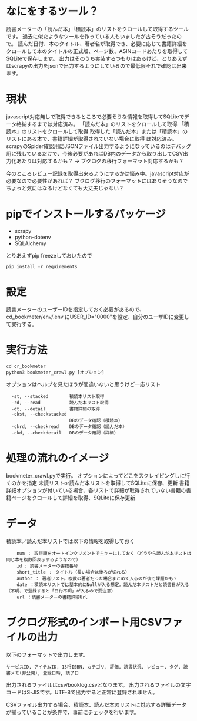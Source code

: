 # なにをするツール？
読書メーターの「読んだ本」「積読本」のリストをクロールして取得するツールです。
過去に似たようなツールを作っている人もいましたが古そうだったので。
読んだ日付、本のタイトル、著者名が取得でき、必要に応じて書籍詳細をクロールして本のタイトルの正式版、ページ数、ASINコードあたりを取得してSQLiteで保存します。
出力はそのうち実装するつもりはあるけど、とりあえずはscrapyの出力をjsonで出力するようにしているので最低限それで確認は出来ます。

# 現状
javascript対応無しで取得できるところで必要そうな情報を取得してSQLiteでデータ格納するまでは対応済み。
「読んだ本」のリストをクロールして取得
「積読本」のリストをクロールして取得
取得した「読んだ本」または「積読本」のリストにある本で、書籍詳細が取得されていない場合に取得
は対応済み。
scrapyのSpider確認用にJSONファイル出力するようになっているのはデバッグ用に残しているだけで、今後必要があればDB内のデータから取り出してCSV出力化あたりは対応するかも？
→ ブクログの移行フォーマット対応するかも？

今のところレビュー記録を取得出来るようにするかは悩み中。javascript対応が必要なので必要性があれば？
ブクログ移行のフォーマットにはありそうなのでちょっと気にはなるけどなくても大丈夫じゃない？

# pipでインストールするパッケージ
- scrapy
- python-dotenv
- SQLAlchemy
  
とりあえずpip freezeしておいたので

```
pip install -r requirements
```

# 設定
読書メーターのユーザーIDを指定しておく必要があるので、cd_bookmeter/env/.env にUSER_ID="0000"を設定、自分のユーザIDに変更して実行する。

# 実行方法
```
cd cr_bookmeter
python3 bookmeter_crawl.py [オプション]
```
オプションはヘルプを見たほうが間違いないと思うけど一応リスト
```
  -st, --stacked        積読本リスト取得
  -rd, --read           読んだ本リスト取得
  -dt, --detail         書籍詳細の取得
  -ckst, --checkstacked
                        DBのデータ確認（積読本）
  -ckrd, --checkread    DBのデータ確認（読んだ本）
  -ckd, --checkdetail   DBのデータ確認（詳細）
```


# 処理の流れのイメージ
bookmeter_crawl.pyで実行。 オプションによってどこをスクレイピングしに行くのかを指定
未読リストor読んだ本リストを取得してSQLiteに保存、更新
書籍詳細オプションが付いている場合、各リストで詳細が取得されていない書籍の書籍ページをクロールして詳細を取得、SQLiteに保存更新

# データ
積読本／読んだ本リストでは以下の情報を取得しておく
```
    num ： 取得順をオートインクリメントで主キーにしておく（どうやら読んだ本リストは同じ本を複数回表示するようなので）
    id : 読書メーターの書籍番号
    short_title ： タイトル（長い場合は後ろが切れる）
    author ： 著者リスト。複数の著者だった場合まとめて入るのが後で課題かも？
    date ：積読本リストでは基本的にNullが入る想定。読んだ本リストだと読書日が入る（不明、で登録すると「日付不明」が入るので要注意）
    url ：読書メーターの書籍詳細Url
```

# ブクログ形式のインポート用CSVファイルの出力
以下のフォーマットで出力します。
```
サービスID, アイテムID, 13桁ISBN, カテゴリ, 評価, 読書状況, レビュー, タグ, 読書メモ(非公開), 登録日時, 読了日
```
出力されるファイルはcsv/booklog.csvとなります。
出力されるファイルの文字コードはS-JISです。UTF-8で出力すると正常に登録されません。

CSVファイル出力する場合、積読本、読んだ本のリストに対応する詳細データが揃っていることが条件で、事前にチェックを行います。
